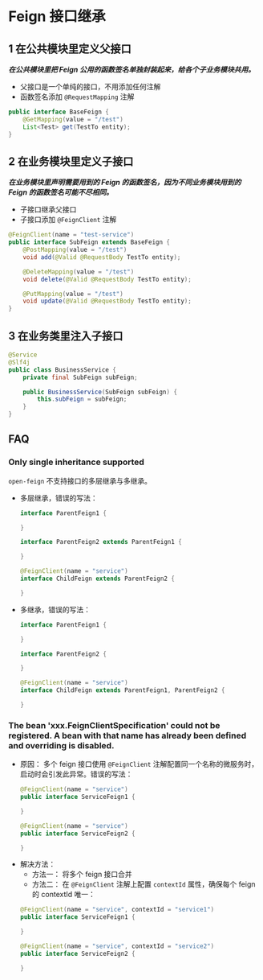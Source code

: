# Feign 接口继承

## 1 在公共模块里定义父接口

***在公共模块里把 Feign 公用的函数签名单独封装起来，给各个子业务模块共用。***

- 父接口是一个单纯的接口，不用添加任何注解
- 函数签名添加 ```@RequestMapping``` 注解

```java
public interface BaseFeign {
    @GetMapping(value = "/test")
    List<Test> get(TestTo entity);
}
```

## 2 在业务模块里定义子接口

***在业务模块里声明需要用到的 Feign 的函数签名，因为不同业务模块用到的 Feign 的函数签名可能不尽相同。***

- 子接口继承父接口
- 子接口添加 ```@FeignClient``` 注解

```java
@FeignClient(name = "test-service")
public interface SubFeign extends BaseFeign {
    @PostMapping(value = "/test")
    void add(@Valid @RequestBody TestTo entity);

    @DeleteMapping(value = "/test")
    void delete(@Valid @RequestBody TestTo entity);

    @PutMapping(value = "/test")
    void update(@Valid @RequestBody TestTo entity);
}
```

## 3 在业务类里注入子接口

```java
@Service
@Slf4j
public class BusinessService {
    private final SubFeign subFeign;

    public BusinessService(SubFeign subFeign) {
        this.subFeign = subFeign;
    }
}
```

## FAQ

### Only single inheritance supported

```open-feign``` 不支持接口的多层继承与多继承。

- 多层继承，错误的写法：
    ```java
    interface ParentFeign1 {
    
    }
    
    interface ParentFeign2 extends ParentFeign1 {
    
    }
    
    @FeignClient(name = "service")
    interface ChildFeign extends ParentFeign2 {
    
    }
    ```
- 多继承，错误的写法：
    ```java
    interface ParentFeign1 {

    }

    interface ParentFeign2 {

    }

    @FeignClient(name = "service")
    interface ChildFeign extends ParentFeign1, ParentFeign2 {

    }
    ```

### The bean 'xxx.FeignClientSpecification' could not be registered. A bean with that name has already been defined and overriding is disabled.

- 原因：
   多个 feign 接口使用 ```@FeignClient``` 注解配置同一个名称的微服务时，启动时会引发此异常。错误的写法：
    ```java
    @FeignClient(name = "service")
    public interface ServiceFeign1 {
    
    }
    
    @FeignClient(name = "service")
    public interface ServiceFeign2 {
    
    }
    ```
- 解决方法：
   - 方法一： 将多个 feign 接口合并
   - 方法二： 在 ```@FeignClient``` 注解上配置 ```contextId``` 属性，确保每个 feign 的 contextId 唯一：
    ```java
    @FeignClient(name = "service", contextId = "service1")
    public interface ServiceFeign1 {
    
    }
    
    @FeignClient(name = "service", contextId = "service2")
    public interface ServiceFeign2 {
    
    }
    ```
